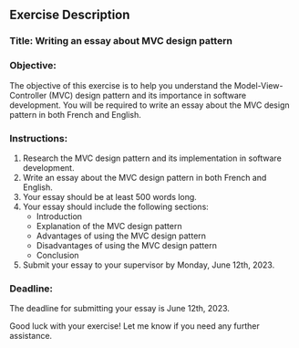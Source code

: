 ## Exercise Description

### Title: Writing an essay about MVC design pattern

### Objective:
The objective of this exercise is to help you understand the Model-View-Controller (MVC) design pattern and its importance in software development. You will be required to write an essay about the MVC design pattern in both French and English.

### Instructions:
1. Research the MVC design pattern and its implementation in software development.
2. Write an essay about the MVC design pattern in both French and English.
3. Your essay should be at least 500 words long.
4. Your essay should include the following sections:
    * Introduction
    * Explanation of the MVC design pattern
    * Advantages of using the MVC design pattern
    * Disadvantages of using the MVC design pattern
    * Conclusion
5. Submit your essay to your supervisor by Monday, June 12th, 2023.

### Deadline:
The deadline for submitting your essay is June 12th, 2023.

Good luck with your exercise! Let me know if you need any further assistance.
